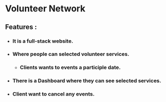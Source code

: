 # Volunteer Network 
## Features : 

* ### It is a full-stack website. 
* ### Where people can selected volunteer services.
  * ### Clients  wants to events a participle date.
 * ### There is a Dashboard where they can see selected services. 
* ### Client want to cancel any events.
